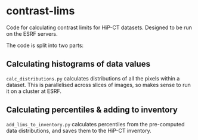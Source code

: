 # contrast-lims

Code for calculating contrast limits for HiP-CT datasets.
Designed to be run on the ESRF servers.

The code is split into two parts:

## Calculating histograms of data values
`calc_distributions.py` calculates distributions of all the pixels within a dataset.
This is parallelised across slices of images, so makes sense to run it on a cluster at ESRF.

## Calculating percentiles & adding to inventory
`add_lims_to_inventory.py` calculates percentiles from the pre-computed data distributions, and saves them to the HiP-CT inventory.
